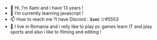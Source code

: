 - 👋 Hi, I’m Xami and i have 13 years !
- 🌱 I’m currently learning javascript !
- 📫 How to reach me ?I have Discord : 𝖃𝖆𝖒𝖎 ツ#5553
- 💙 I live in Romania and i relly like to play pc games learn IT and play sports and also i like to filming and editing !
 

<!---
1Xami/1Xami is a ✨ special ✨ repository because its `README.md` (this file) appears on your GitHub profile.
You can click the Preview link to take a look at your changes.
--->
